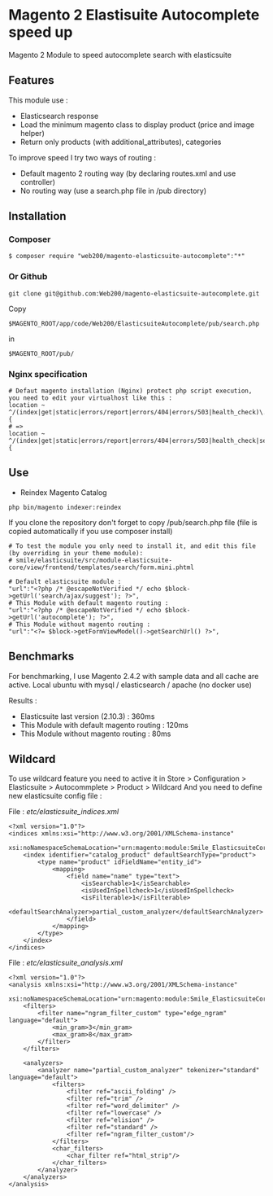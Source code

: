 # Magento 2 Elastisuite Autocomplete speed up

Magento 2 Module to speed autocomplete search with elasticsuite

## Features

This module use :
- Elasticsearch response
- Load the minimum magento class to display product (price and image helper)
- Return only products (with additional_attributes), categories

To improve speed I try two ways of routing :
- Default magento 2 routing way (by declaring routes.xml and use controller)
- No routing way (use a search.php file in /pub directory)

## Installation

### Composer
```
$ composer require "web200/magento-elasticsuite-autocomplete":"*"
```

### Or Github
```
git clone git@github.com:Web200/magento-elasticsuite-autocomplete.git
```

Copy
```
$MAGENTO_ROOT/app/code/Web200/ElasticsuiteAutocomplete/pub/search.php
```
in
```
$MAGENTO_ROOT/pub/
```

### Nginx specification

```
# Defaut magento installation (Nginx) protect php script execution, you need to edit your virtualhost like this :
location ~ ^/(index|get|static|errors/report|errors/404|errors/503|health_check)\.php$ {
# =>
location ~ ^/(index|get|static|errors/report|errors/404|errors/503|health_check|search)\.php$ {
```

## Use 

- Reindex Magento Catalog
```
php bin/magento indexer:reindex
```

If you clone the repository don't forget to copy /pub/search.php file (file is copied automatically if you use composer install)

```
# To test the module you only need to install it, and edit this file (by overriding in your theme module):
# smile/elasticsuite/src/module-elasticsuite-core/view/frontend/templates/search/form.mini.phtml

# Default elasticsuite module :
"url":"<?php /* @escapeNotVerified */ echo $block->getUrl('search/ajax/suggest'); ?>",
# This Module with default magento routing :
"url":"<?php /* @escapeNotVerified */ echo $block->getUrl('autocomplete'); ?>",
# This Module without magento routing : 
"url":"<?= $block->getFormViewModel()->getSearchUrl() ?>",
```

## Benchmarks

For benchmarking, I use Magento 2.4.2 with sample data and all cache are active.
Local ubuntu with mysql / elasticsearch / apache (no docker use)

Results :

* Elasticsuite last version (2.10.3) :  360ms
* This Module with default magento routing : 120ms
* This Module without magento routing : 80ms

## Wildcard

To use wildcard feature you need to active it in Store > Configuration > Elasticsuite > Autocommplete > Product > Wildcard
And you need to define new elasticsuite config file :

File : *etc/elasticsuite_indices.xml*
```
<?xml version="1.0"?>
<indices xmlns:xsi="http://www.w3.org/2001/XMLSchema-instance"
         xsi:noNamespaceSchemaLocation="urn:magento:module:Smile_ElasticsuiteCore:etc/elasticsuite_indices.xsd">
    <index identifier="catalog_product" defaultSearchType="product">
        <type name="product" idFieldName="entity_id">
            <mapping>
                <field name="name" type="text">
                    <isSearchable>1</isSearchable>
                    <isUsedInSpellcheck>1</isUsedInSpellcheck>
                    <isFilterable>1</isFilterable>
                    <defaultSearchAnalyzer>partial_custom_analyzer</defaultSearchAnalyzer>
                </field>
            </mapping>
        </type>
    </index>
</indices>
```

File : *etc/elasticsuite_analysis.xml*
```
<?xml version="1.0"?>
<analysis xmlns:xsi="http://www.w3.org/2001/XMLSchema-instance"
          xsi:noNamespaceSchemaLocation="urn:magento:module:Smile_ElasticsuiteCore:etc/elasticsuite_analysis.xsd">
    <filters>
        <filter name="ngram_filter_custom" type="edge_ngram" language="default">
            <min_gram>3</min_gram>
            <max_gram>8</max_gram>
        </filter>
    </filters>

    <analyzers>
        <analyzer name="partial_custom_analyzer" tokenizer="standard" language="default">
            <filters>
                <filter ref="ascii_folding" />
                <filter ref="trim" />
                <filter ref="word_delimiter" />
                <filter ref="lowercase" />
                <filter ref="elision" />
                <filter ref="standard" />
                <filter ref="ngram_filter_custom"/>
            </filters>
            <char_filters>
                <char_filter ref="html_strip"/>
            </char_filters>
        </analyzer>
    </analyzers>
</analysis>
```

